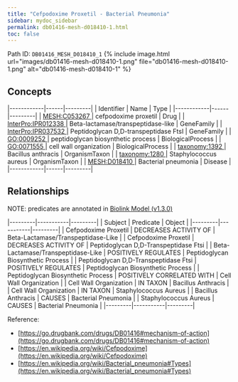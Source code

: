 ```yaml
---
title: "Cefpodoxime Proxetil - Bacterial Pneumonia"
sidebar: mydoc_sidebar
permalink: db01416-mesh-d018410-1.html
toc: false 
---
```



Path ID: `DB01416_MESH_D018410_1`
{% include image.html url="images/db01416-mesh-d018410-1.png" file="db01416-mesh-d018410-1.png" alt="db01416-mesh-d018410-1" %}

## Concepts

|------------|------|---------|
| Identifier | Name | Type    |
|------------|------|---------|
| <a href="https://identifiers.org/MESH:C053267">MESH:C053267 </a> | cefpodoxime proxetil | Drug |
| <a href="https://identifiers.org/InterPro:IPR012338">InterPro:IPR012338 </a> | Beta-lactamase/transpeptidase-like | GeneFamily |
| <a href="https://identifiers.org/InterPro:IPR037532">InterPro:IPR037532 </a> | Peptidoglycan D,D-transpeptidase FtsI | GeneFamily |
| <a href="https://identifiers.org/GO:0009252">GO:0009252 </a> | peptidoglycan biosynthetic process | BiologicalProcess |
| <a href="https://identifiers.org/GO:0071555">GO:0071555 </a> | cell wall organization | BiologicalProcess |
| <a href="https://identifiers.org/taxonomy:1392">taxonomy:1392 </a> | Bacillus anthracis | OrganismTaxon |
| <a href="https://identifiers.org/taxonomy:1280">taxonomy:1280 </a> | Staphylococcus aureus | OrganismTaxon |
| <a href="https://identifiers.org/MESH:D018410">MESH:D018410 </a> | Bacterial pneumonia | Disease |
|------------|------|---------|

## Relationships


NOTE: predicates are annotated in <a href="https://github.com/biolink/biolink-model/releases/tag/v1.3.0">Biolink Model (v1.3.0)</a>

|---------|-----------|---------|
| Subject | Predicate | Object  |
|---------|-----------|---------|
| Cefpodoxime Proxetil | DECREASES ACTIVITY OF | Beta-Lactamase/Transpeptidase-Like |
| Cefpodoxime Proxetil | DECREASES ACTIVITY OF | Peptidoglycan D,D-Transpeptidase Ftsi |
| Beta-Lactamase/Transpeptidase-Like | POSITIVELY REGULATES | Peptidoglycan Biosynthetic Process |
| Peptidoglycan D,D-Transpeptidase Ftsi | POSITIVELY REGULATES | Peptidoglycan Biosynthetic Process |
| Peptidoglycan Biosynthetic Process | POSITIVELY CORRELATED WITH | Cell Wall Organization |
| Cell Wall Organization | IN TAXON | Bacillus Anthracis |
| Cell Wall Organization | IN TAXON | Staphylococcus Aureus |
| Bacillus Anthracis | CAUSES | Bacterial Pneumonia |
| Staphylococcus Aureus | CAUSES | Bacterial Pneumonia |
|---------|-----------|---------|

Reference: 
  - [https://go.drugbank.com/drugs/DB01416#mechanism-of-action](https://go.drugbank.com/drugs/DB01416#mechanism-of-action)
  - [https://en.wikipedia.org/wiki/Cefpodoxime](https://en.wikipedia.org/wiki/Cefpodoxime)
  - [https://en.wikipedia.org/wiki/Bacterial_pneumonia#Types](https://en.wikipedia.org/wiki/Bacterial_pneumonia#Types)

